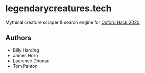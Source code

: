 # legendarycreatures.tech

Mythical creature scraper & search engine for [Oxford Hack 2020](https://oxfordhack.co.uk)

## Authors
- Billy Harding
- James Horn
- Laurence Dhonau
- Tom Panton
